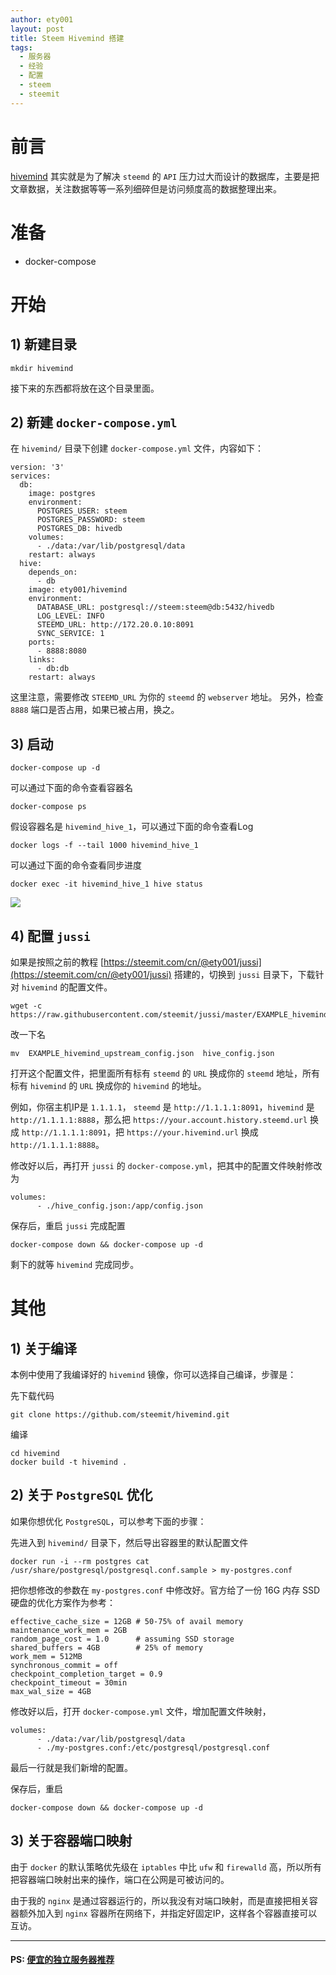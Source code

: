 ```yaml
---
author: ety001
layout: post
title: Steem Hivemind 搭建
tags:
  - 服务器
  - 经验
  - 配置
  - steem
  - steemit
---
```

# 前言

[hivemind](https://github.com/steemit/hivemind) 其实就是为了解决 `steemd` 的 `API` 压力过大而设计的数据库，主要是把文章数据，关注数据等等一系列细碎但是访问频度高的数据整理出来。

# 准备

* docker-compose

# 开始

## 1) 新建目录

```
mkdir hivemind
```
接下来的东西都将放在这个目录里面。

## 2) 新建 `docker-compose.yml`

在 `hivemind/` 目录下创建 `docker-compose.yml` 文件，内容如下：

```
version: '3'
services:
  db:
    image: postgres
    environment:
      POSTGRES_USER: steem
      POSTGRES_PASSWORD: steem
      POSTGRES_DB: hivedb
    volumes:
      - ./data:/var/lib/postgresql/data
    restart: always
  hive:
    depends_on:
      - db
    image: ety001/hivemind
    environment:
      DATABASE_URL: postgresql://steem:steem@db:5432/hivedb
      LOG_LEVEL: INFO
      STEEMD_URL: http://172.20.0.10:8091
      SYNC_SERVICE: 1
    ports:
      - 8888:8080
    links:
      - db:db
    restart: always
```

这里注意，需要修改 `STEEMD_URL` 为你的 `steemd` 的 `webserver` 地址。
另外，检查 `8888` 端口是否占用，如果已被占用，换之。

## 3) 启动

```
docker-compose up -d
```

可以通过下面的命令查看容器名
```
docker-compose ps
```

假设容器名是 `hivemind_hive_1`，可以通过下面的命令查看Log

```
docker logs -f --tail 1000 hivemind_hive_1
```

可以通过下面的命令查看同步进度

```
docker exec -it hivemind_hive_1 hive status
```

![](/upload/202003/hivemind.png)

## 4) 配置 `jussi`

如果是按照之前的教程 [https://steemit.com/cn/@ety001/jussi](https://steemit.com/cn/@ety001/jussi) 搭建的，切换到 `jussi` 目录下，下载针对 `hivemind` 的配置文件。

```
wget -c https://raw.githubusercontent.com/steemit/jussi/master/EXAMPLE_hivemind_upstream_config.json
```

改一下名

```
mv  EXAMPLE_hivemind_upstream_config.json  hive_config.json
```

打开这个配置文件，把里面所有标有 `steemd` 的 `URL` 换成你的 `steemd` 地址，所有标有 `hivemind` 的 `URL` 换成你的 `hivemind` 的地址。

例如，你宿主机IP是 `1.1.1.1`， `steemd` 是 `http://1.1.1.1:8091`，`hivemind` 是 `http://1.1.1.1:8888`，那么把 `https://your.account.history.steemd.url` 换成 `http://1.1.1.1:8091`，把 `https://your.hivemind.url` 换成 `http://1.1.1.1:8888`。

修改好以后，再打开 `jussi` 的 `docker-compose.yml`，把其中的配置文件映射修改为

```
volumes:
      - ./hive_config.json:/app/config.json
```

保存后，重启 `jussi` 完成配置

```
docker-compose down && docker-compose up -d
```

剩下的就等 `hivemind` 完成同步。

# 其他

## 1) 关于编译

本例中使用了我编译好的 `hivemind` 镜像，你可以选择自己编译，步骤是：

先下载代码

```
git clone https://github.com/steemit/hivemind.git
```

编译
```
cd hivemind
docker build -t hivemind .
```

## 2) 关于 `PostgreSQL` 优化

如果你想优化 `PostgreSQL`，可以参考下面的步骤：

先进入到 `hivemind/` 目录下，然后导出容器里的默认配置文件

```
docker run -i --rm postgres cat /usr/share/postgresql/postgresql.conf.sample > my-postgres.conf
```

把你想修改的参数在 `my-postgres.conf` 中修改好。官方给了一份 16G 内存 SSD 硬盘的优化方案作为参考：

```
effective_cache_size = 12GB # 50-75% of avail memory
maintenance_work_mem = 2GB
random_page_cost = 1.0      # assuming SSD storage
shared_buffers = 4GB        # 25% of memory
work_mem = 512MB
synchronous_commit = off
checkpoint_completion_target = 0.9
checkpoint_timeout = 30min
max_wal_size = 4GB
```

修改好以后，打开 `docker-compose.yml` 文件，增加配置文件映射，

```
volumes:
      - ./data:/var/lib/postgresql/data
      - ./my-postgres.conf:/etc/postgresql/postgresql.conf
```

最后一行就是我们新增的配置。

保存后，重启

```
docker-compose down && docker-compose up -d
```

## 3) 关于容器端口映射

由于 `docker` 的默认策略优先级在 `iptables` 中比 `ufw` 和 `firewalld` 高，所以所有把容器端口映射出来的操作，端口在公网是可被访问的。

由于我的 `nginx` 是通过容器运行的，所以我没有对端口映射，而是直接把相关容器额外加入到 `nginx` 容器所在网络下，并指定好固定IP，这样各个容器直接可以互访。



---
#### PS: [便宜的独立服务器推荐](https://billing.dacentec.com/hostbill/?affid=723)
